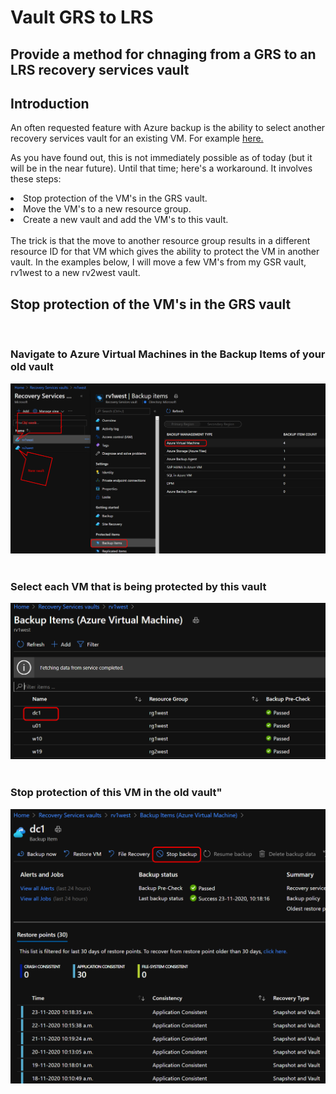 <h1>Vault GRS to LRS</h1>
<h2>Provide a method for chnaging from a GRS to an LRS recovery services vault</h2>

<p>
<h2>Introduction</h2>
An often requested feature with Azure backup is the ability to select another recovery services vault for an existing VM. For example <a href="https://feedback.azure.com/forums/258995-azure-backup/suggestions/33419662-move-vm-from-recovery-services-vault-to-new-vault"> here.</a>

As you have found out, this is not immediately possible as of today (but it will be in the near future). Until that time; here's a workaround.
It involves these steps:
<br>
<li>Stop protection of the VM's in the GRS vault.</li>
<li>Move the VM's to a new resource group.</li>
<li>Create a new vault and add the VM's to this vault.</li>
<br>
The trick is that the move to another resource group results in a different resource ID for that VM which gives the ability to protect the VM in another vault.
In the examples below, I will move a few VM's from my GSR vault, rv1west to a new rv2west vault.


<h2>Stop protection of the VM's in the GRS vault</h2>
<br>
<h3>Navigate to Azure Virtual Machines in the Backup Items of your old vault</h3>
<img src="https://github.com/joostm1/Vault-GRS-LRS/blob/main/content/rsv1.png" alt="Migration overview">
<br>
<br>
<h3>Select each VM that is being protected by this vault</h3>
<img src="https://github.com/joostm1/Vault-GRS-LRS/blob/main/content/rsv2.png" alt="Select VM's">
<br>
<br>
<h3>Stop protection of this VM in the old vault"</h3>
<img src="https://github.com/joostm1/Vault-GRS-LRS/blob/main/content/rsv3.png" alt="Stop protection">
<br>
<br>
</p>

